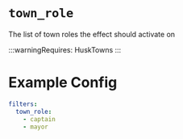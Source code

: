 # `town_role`

The list of town roles the effect should activate on

:::warningRequires:
HuskTowns
:::
# Example Config
```yaml
filters:
  town_role: 
    - captain
    - mayor
```
